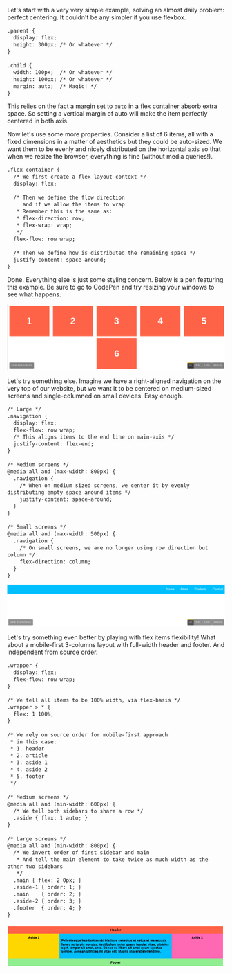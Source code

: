 Let's start with a very very simple example, solving an almost daily problem: perfect centering. It couldn't be any simpler if you use flexbox.

	.parent {
	  display: flex;
	  height: 300px; /* Or whatever */
	}

	.child {
	  width: 100px;  /* Or whatever */
	  height: 100px; /* Or whatever */
	  margin: auto;  /* Magic! */
	}

This relies on the fact a margin set to `auto` in a flex container absorb extra space. So setting a vertical margin of auto will make the item perfectly centered in both axis.

Now let's use some more properties. Consider a list of 6 items, all with a fixed dimensions in a matter of aesthetics but they could be auto-sized. We want them to be evenly and nicely distributed on the horizontal axis so that when we resize the browser, everything is fine (without media queries!).

	.flex-container {
	  /* We first create a flex layout context */
	  display: flex;
	  
	  /* Then we define the flow direction 
	     and if we allow the items to wrap 
	   * Remember this is the same as:
	   * flex-direction: row;
	   * flex-wrap: wrap;
	   */
	  flex-flow: row wrap;
	  
	  /* Then we define how is distributed the remaining space */
	  justify-content: space-around;
	}

Done. Everything else is just some styling concern. Below is a pen featuring this example. Be sure to go to CodePen and try resizing your windows to see what happens.


![](layout-example-images/screenshot_01.png)

Let's try something else. Imagine we have a right-aligned navigation on the very top of our website, but we want it to be centered on medium-sized screens and single-columned on small devices. Easy enough.

	/* Large */
	.navigation {
	  display: flex;
	  flex-flow: row wrap;
	  /* This aligns items to the end line on main-axis */
	  justify-content: flex-end;
	}
	
	/* Medium screens */
	@media all and (max-width: 800px) {
	  .navigation {
	    /* When on medium sized screens, we center it by evenly distributing empty space around items */
	    justify-content: space-around;
	  }
	}
	
	/* Small screens */
	@media all and (max-width: 500px) {
	  .navigation {
	    /* On small screens, we are no longer using row direction but column */
	    flex-direction: column;
	  }
	}


![](layout-example-images/screenshot_02.png)


Let's try something even better by playing with flex items flexibility! What about a mobile-first 3-columns layout with full-width header and footer. And independent from source order.

	.wrapper {
	  display: flex;
	  flex-flow: row wrap;
	}
	
	/* We tell all items to be 100% width, via flex-basis */
	.wrapper > * {
	  flex: 1 100%;
	}
	
	/* We rely on source order for mobile-first approach
	 * in this case:
	 * 1. header
	 * 2. article
	 * 3. aside 1
	 * 4. aside 2
	 * 5. footer
	 */
	
	/* Medium screens */
	@media all and (min-width: 600px) {
	  /* We tell both sidebars to share a row */
	  .aside { flex: 1 auto; }
	}
	
	/* Large screens */
	@media all and (min-width: 800px) {
	  /* We invert order of first sidebar and main
	   * And tell the main element to take twice as much width as the other two sidebars 
	   */
	  .main { flex: 2 0px; }
	  .aside-1 { order: 1; }
	  .main    { order: 2; }
	  .aside-2 { order: 3; }
	  .footer  { order: 4; }
	}

	
![](layout-example-images/screenshot_03.png)


